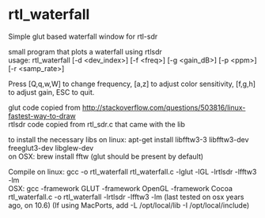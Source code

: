 # rtl_waterfall
Simple glut based waterfall window for rtl-sdr

small program that plots a waterfall using rtlsdr  
usage: rtl_waterfall [-d &lt;dev_index&gt;] [-f &lt;freq&gt;] [-g &lt;gain_dB&gt;] [-p &lt;ppm&gt;] [-r &lt;samp_rate&gt;]

Press [Q,q,w,W] to change frequency, [a,z] to adjust color sensitivity, [f,g,h] to adjust gain, ESC to quit.

glut code copied from http://stackoverflow.com/questions/503816/linux-fastest-way-to-draw  
rtlsdr code copied from rtl_sdr.c that came with the lib  

to install the necessary libs on linux: apt-get install libfftw3-3 libfftw3-dev freeglut3-dev libglew-dev  
on OSX: brew install fftw (glut should be present by default)  

Compile on linux: gcc -o rtl_waterfall rtl_waterfall.c -lglut -lGL -lrtlsdr -lfftw3 -lm  
OSX: gcc -framework GLUT -framework OpenGL -framework Cocoa rtl_waterfall.c -o rtl_waterfall -lrtlsdr -lfftw3 -lm
(last tested on osx years ago, on 10.6) (If using MacPorts, add -L /opt/local/lib -I /opt/local/include)
